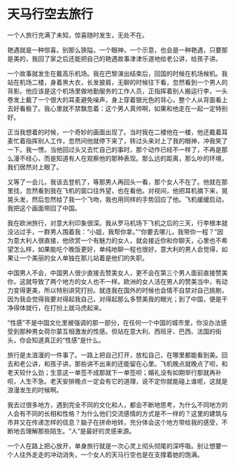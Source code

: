 # 天马行空去旅行

一个人旅行充满了未知，惊喜随时发生，无处不在。 

艳遇就是一种惊喜。别那么狭隘，一个眼神，一个示意，也会是一种艳遇，只要那是美的，我回了家之后还能把自己的艳遇故事津津乐道地给老公讲，给孩子讲。 

一个故事就发生在戴高乐机场。我在巴黎演出结束后，回国的时候在机场候机。我站在机场二楼，身着黑大衣，长发披肩，无聊的时候往下看，忽然看到一个男人的背影。他应该是这个机场里做地勤服务的工作人员，正指挥着别人搬运行李，一头卷发上戴了一个很大的耳麦避免噪声，身上穿着银光色的背心，整个人从背面看上去好看极了。我心里就不禁飘忽着：这个男人真帅啊，如果和他走在一起一定特别好。 

正当我想着的时候，一个奇妙的画面出现了。当时我在二楼他在一楼，他还戴着耳麦忙着指挥别人工作，忽然间他就停下来了，转过头来对上了我的眼神，冲我笑了一下。我一愣。当他回过头又去忙自己的事时，那个动作已经不一样了，不再是那么漫不经心，而是知道有人在观察他的那种表现。那么远的距离，那么吵的环境，我们居然对上眼了。 

又等了一会儿，我该去登机了，等那男人再回头一看，那个女人不在了。他就在那里找，忽然看到我在飞机的窗口往外望，也在看他。对视间，他把耳机摘下来，晃晃头发，然后忽然给了我一个飞吻，我也用同样的手势回应了他。飞机缓缓启动，我把这个画面带回了中国。 

我在欧洲旅行，对意大利印象很深。我从罗马机场下飞机之后的三天，行李根本就没沾过手，一群男人围着我：“小姐，我帮你拿。”“你要去哪儿，我带你一程？”因为意大利人很直接，他欣赏一个有魅力的女人，就会接近你和你聊天，心里也不希望怎么样，如果能吃个晚饭更好，单纯地聊一程也很好。意大利的男人会觉得，如果让一个美丽的女人单独在那儿站着是他们的失职。 

中国男人不会，中国男人很少直接去赞美女人，更不会在第三个男人面前直接赞美你，这就导致了两个地方的女人也不一样。欧洲的女人活在男人的赞美当中，有动力变得更美，所以特别讲究打扮。就连我在国外的时候也会情不自禁对自己挑剔，因为我会觉得我要对得起我自己，对得起那么多赞美我的眼光；到了中国，便是干净得体就行，在打扮上就马虎起来。 

“性感”不是中国文化里被强调的那一部分，在任何一个中国的城市里，你没办法感受到那种男女荷尔蒙互相激发的性感。但站在意大利、西班牙、巴西、法国的街头，你会知道真正的“性感”是什么。 

旅行是太浪漫的一件事了。一路上把自己打开，放松自己，在哪里都能看到美。回去和老公讲，和孩子讲，那些讲不出来的还能留在心里。飞机晚点就晚点了呗，和老天较什么劲；生意这一单签不成那就下一单签呗；婚礼没有如期举行那就再补呗，人生不急。老天安排晚点一定会有它的道理，说不定你就能碰上谁呢，这就是浪漫发生的时候啊。 

我去过很多地方，遇到完全不同的文化和人，都会不断地思考，为什么不同地方的人会有不同的长相和性格？为什么他们交流感情的方式是不一样的？这里的建筑与市井又在传递怎样的信息？脑子在拼命地转，充分体会这个地方带给我的感受，不断地去理解那些陌生。“人”是最好的灵感来源。 

一个人在路上把心放开，单身旅行就是一次心灵上彻头彻尾的深呼吸。别让想要一个人往外走走的冲动消失，一个女人的天马行空也是在支撑着她的饱满。